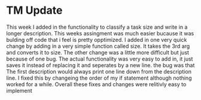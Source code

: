 # TM Update
This week I added in the functionality to classify a task size and write in a longer description.
This weeks assingment was much easier bucause it was bulding off code that i feel is pretty opptimized.
I added in one very quick change by adding in a very simple function called size.
It takes the 3rd arg and converts it to size.
The other change was a little more difficult but just because of one bug.
The actual functionality was very easy to add in, it just saves it instead of replacing it and seperates by a new line.
the bug was that The first description would always print one line down from the description line.
I fixed this by changeing the order of my if statement although nothing worked for a while.
Overall these fixes and changes were relitivly easy to implement